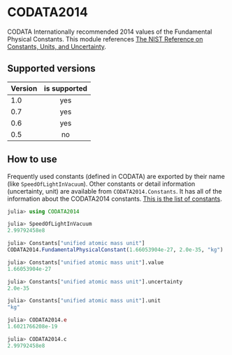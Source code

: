 # CODATA2014

CODATA Internationally recommended 2014 values of the Fundamental Physical Constants.
This module references [The NIST Reference on Constants, Units, and Uncertainty](https://physics.nist.gov/cuu/Constants/).

## Supported versions

| Version | is supported |
|:---|:---:|
| 1.0 | yes |
| 0.7 | yes |
| 0.6 | yes |
| 0.5 | no |

## How to use

Frequently used constants (defined in CODATA) are exported by their name (like `SpeedOfLightInVacuum`). Other constants or detail information (uncertainty, unit) are available from `CODATA2014.Constants`. It has all of the information about the CODATA2014 constants. [This is the list of constants](https://github.com/Paalon/CODATA2014.jl/blob/master/src/allascii.csv).

```julia
julia> using CODATA2014

julia> SpeedOfLightInVacuum
2.99792458e8

julia> Constants["unified atomic mass unit"]
CODATA2014.FundamentalPhysicalConstant(1.66053904e-27, 2.0e-35, "kg")

julia> Constants["unified atomic mass unit"].value
1.66053904e-27

julia> Constants["unified atomic mass unit"].uncertainty
2.0e-35

julia> Constants["unified atomic mass unit"].unit
"kg"

julia> CODATA2014.e
1.6021766208e-19

julia> CODATA2014.c
2.99792458e8
```
